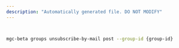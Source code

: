 ```yaml
---
description: "Automatically generated file. DO NOT MODIFY"
---
```


```bash


mgc-beta groups unsubscribe-by-mail post --group-id {group-id}

```